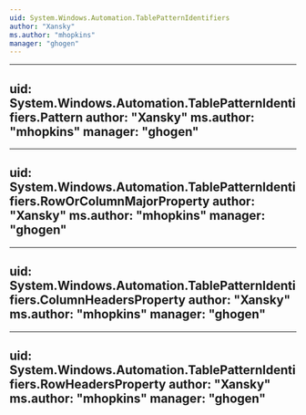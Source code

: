 ```yaml
---
uid: System.Windows.Automation.TablePatternIdentifiers
author: "Xansky"
ms.author: "mhopkins"
manager: "ghogen"
---
```


---
uid: System.Windows.Automation.TablePatternIdentifiers.Pattern
author: "Xansky"
ms.author: "mhopkins"
manager: "ghogen"
---

---
uid: System.Windows.Automation.TablePatternIdentifiers.RowOrColumnMajorProperty
author: "Xansky"
ms.author: "mhopkins"
manager: "ghogen"
---

---
uid: System.Windows.Automation.TablePatternIdentifiers.ColumnHeadersProperty
author: "Xansky"
ms.author: "mhopkins"
manager: "ghogen"
---

---
uid: System.Windows.Automation.TablePatternIdentifiers.RowHeadersProperty
author: "Xansky"
ms.author: "mhopkins"
manager: "ghogen"
---
